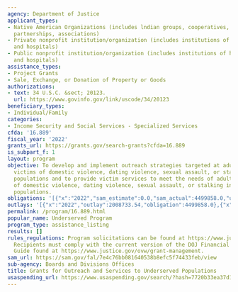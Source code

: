 ```yaml
---
agency: Department of Justice
applicant_types:
- Native American Organizations (includes lndian groups, cooperatives, corporations,
  partnerships, associations)
- Private nonprofit institution/organization (includes institutions of higher education
  and hospitals)
- Public nonprofit institution/organization (includes institutions of higher education
  and hospitals)
assistance_types:
- Project Grants
- Sale, Exchange, or Donation of Property or Goods
authorizations:
- text: 34 U.S.C. &sect; 20123.
  url: https://www.govinfo.gov/link/uscode/34/20123
beneficiary_types:
- Individual/Family
categories:
- Income Security and Social Services - Specialized Services
cfda: '16.889'
fiscal_year: '2022'
grants_url: https://grants.gov/search-grants?cfda=16.889
is_subpart_f: 1
layout: program
objective: To develop and implement outreach strategies targeted at adult or youth
  victims of domestic violence, dating violence, sexual assault, or stalking in underserved
  populations and to provide victim services to meet the needs of adult or youth victims
  of domestic violence, dating violence, sexual assault, or stalking in underserved
  populations.
obligations: '[{"x":"2022","sam_estimate":0.0,"sam_actual":4499858.0,"usa_spending_actual":4499858.0},{"x":"2023","sam_estimate":10066724.0,"sam_actual":0.0,"usa_spending_actual":10021660.94},{"x":"2024","sam_estimate":9000000.0,"sam_actual":0.0,"usa_spending_actual":-19602.78}]'
outlays: '[{"x":"2022","outlay":2008733.54,"obligation":4499858.0},{"x":"2023","outlay":988318.85,"obligation":10066724.0},{"x":"2024","outlay":0.0,"obligation":0.0}]'
permalink: /program/16.889.html
popular_name: Underserved Program
program_type: assistance_listing
results: []
rules_regulations: Program solicitations can be found at https://www.justice.gov/ovw/how-to-apply-for-ovw-funding.
  Recipients must comply with the current version of the DOJ Financial Grants Management
  Guide found at https://www.justice.gov/ovw/grant-management.
sam_url: https://sam.gov/fal/7e4c76bb081640538b8efc5f74433feb/view
sub-agency: Boards and Divisions Offices
title: Grants for Outreach and Services to Underserved Populations
usaspending_url: https://www.usaspending.gov/search/?hash=7720b33ea37d163a5f9bf51a910dd1d4
---
```

